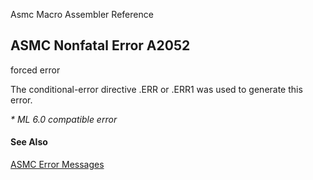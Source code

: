 Asmc Macro Assembler Reference

## ASMC Nonfatal Error A2052

forced error

The conditional-error directive .ERR or .ERR1 was used to generate this error.

_* ML 6.0 compatible error_

#### See Also

[ASMC Error Messages](readme.md)